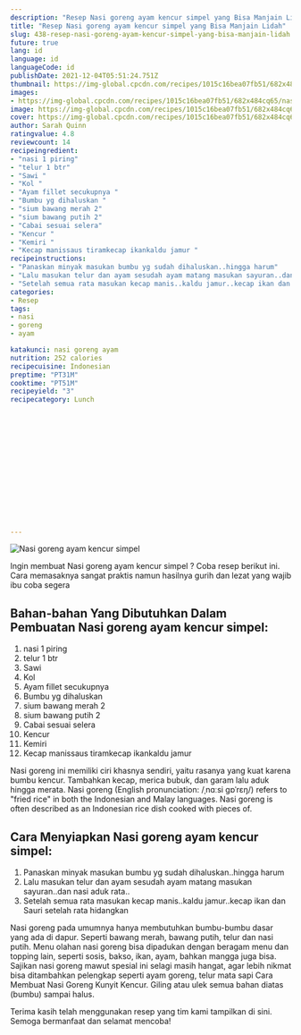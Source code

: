```yaml
---
description: "Resep Nasi goreng ayam kencur simpel yang Bisa Manjain Lidah"
title: "Resep Nasi goreng ayam kencur simpel yang Bisa Manjain Lidah"
slug: 438-resep-nasi-goreng-ayam-kencur-simpel-yang-bisa-manjain-lidah
future: true
lang: id
language: id
languageCode: id
publishDate: 2021-12-04T05:51:24.751Z 
thumbnail: https://img-global.cpcdn.com/recipes/1015c16bea07fb51/682x484cq65/nasi-goreng-ayam-kencur-simpel-foto-resep-utama.webp
images:
- https://img-global.cpcdn.com/recipes/1015c16bea07fb51/682x484cq65/nasi-goreng-ayam-kencur-simpel-foto-resep-utama.webp
image: https://img-global.cpcdn.com/recipes/1015c16bea07fb51/682x484cq65/nasi-goreng-ayam-kencur-simpel-foto-resep-utama.webp
cover: https://img-global.cpcdn.com/recipes/1015c16bea07fb51/682x484cq65/nasi-goreng-ayam-kencur-simpel-foto-resep-utama.webp
author: Sarah Quinn
ratingvalue: 4.8
reviewcount: 14
recipeingredient:
- "nasi 1 piring"
- "telur 1 btr"
- "Sawi "
- "Kol "
- "Ayam fillet secukupnya "
- "Bumbu yg dihaluskan "
- "sium bawang merah 2"
- "sium bawang putih 2"
- "Cabai sesuai selera"
- "Kencur "
- "Kemiri "
- "Kecap manissaus tiramkecap ikankaldu jamur "
recipeinstructions:
- "Panaskan minyak masukan bumbu yg sudah dihaluskan..hingga harum"
- "Lalu masukan telur dan ayam sesudah ayam matang masukan sayuran..dan nasi aduk rata.."
- "Setelah semua rata masukan kecap manis..kaldu jamur..kecap ikan dan Sauri setelah rata hidangkan"
categories:
- Resep
tags:
- nasi
- goreng
- ayam

katakunci: nasi goreng ayam 
nutrition: 252 calories
recipecuisine: Indonesian
preptime: "PT31M"
cooktime: "PT51M"
recipeyield: "3"
recipecategory: Lunch


     
    
    
    
    
    
    
    
    
    
    
      
    
---
```



![Nasi goreng ayam kencur simpel](https://img-global.cpcdn.com/recipes/1015c16bea07fb51/682x484cq65/nasi-goreng-ayam-kencur-simpel-foto-resep-utama.webp)

Ingin membuat Nasi goreng ayam kencur simpel ? Coba resep berikut ini. Cara memasaknya sangat praktis namun hasilnya gurih dan lezat yang wajib ibu coba segera

<!--inarticleads1-->

## Bahan-bahan Yang Dibutuhkan Dalam Pembuatan Nasi goreng ayam kencur simpel:

1. nasi 1 piring
1. telur 1 btr
1. Sawi 
1. Kol 
1. Ayam fillet secukupnya 
1. Bumbu yg dihaluskan 
1. sium bawang merah 2
1. sium bawang putih 2
1. Cabai sesuai selera
1. Kencur 
1. Kemiri 
1. Kecap manissaus tiramkecap ikankaldu jamur 

Nasi goreng ini memiliki ciri khasnya sendiri, yaitu rasanya yang kuat karena bumbu kencur. Tambahkan kecap, merica bubuk, dan garam lalu aduk hingga merata. Nasi goreng (English pronunciation: /ˌnɑːsi ɡɒˈrɛŋ/) refers to &#34;fried rice&#34; in both the Indonesian and Malay languages. Nasi goreng is often described as an Indonesian rice dish cooked with pieces of. 

<!--inarticleads2-->

## Cara Menyiapkan Nasi goreng ayam kencur simpel:

1. Panaskan minyak masukan bumbu yg sudah dihaluskan..hingga harum
1. Lalu masukan telur dan ayam sesudah ayam matang masukan sayuran..dan nasi aduk rata..
1. Setelah semua rata masukan kecap manis..kaldu jamur..kecap ikan dan Sauri setelah rata hidangkan


Nasi goreng pada umumnya hanya membutuhkan bumbu-bumbu dasar yang ada di dapur. Seperti bawang merah, bawang putih, telur dan nasi putih. Menu olahan nasi goreng bisa dipadukan dengan beragam menu dan topping lain, seperti sosis, bakso, ikan, ayam, bahkan mangga juga bisa. Sajikan nasi goreng mawut spesial ini selagi masih hangat, agar lebih nikmat bisa ditambahkan pelengkap seperti ayam goreng, telur mata sapi Cara Membuat Nasi Goreng Kunyit Kencur. Giling atau ulek semua bahan diatas (bumbu) sampai halus. 

Terima kasih telah menggunakan resep yang tim kami tampilkan di sini. Semoga bermanfaat dan selamat mencoba!
